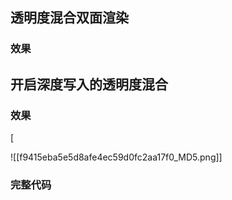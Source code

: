 
## 透明度混合双面渲染

### 效果


## 开启深度写入的透明度混合

### 效果

[

![[f9415eba5e5d8afe4ec59d0fc2aa17f0_MD5.png]]



### 完整代码

